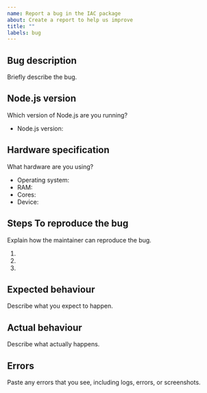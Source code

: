 ```yaml
---
name: Report a bug in the IAC package
about: Create a report to help us improve
title: ""
labels: bug
---
```


## Bug description

Briefly describe the bug.

## Node.js version

Which version of Node.js are you running?

- Node.js version:

## Hardware specification

What hardware are you using?

- Operating system:
- RAM:
- Cores:
- Device:

## Steps To reproduce the bug

Explain how the maintainer can reproduce the bug.

1. 
2. 
3. 

## Expected behaviour

Describe what you expect to happen.

## Actual behaviour

Describe what actually happens.

## Errors

Paste any errors that you see, including logs, errors, or screenshots.
